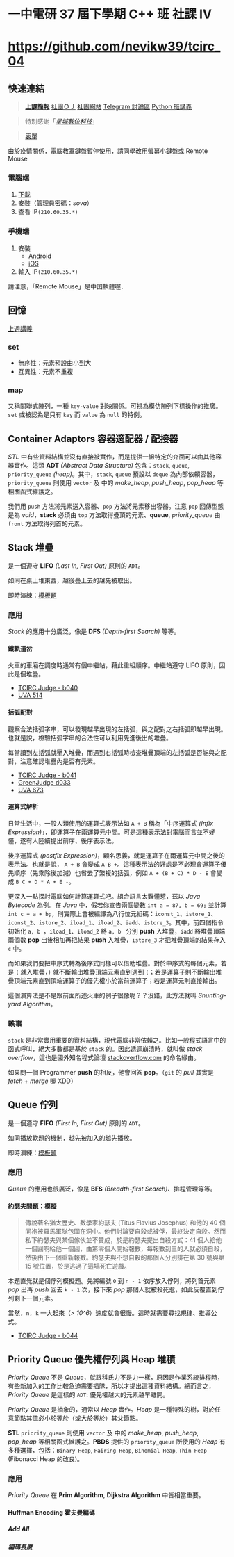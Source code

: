# 一中電研 37 屆下學期 C++ 班 社課 Ⅳ
# https://github.com/nevikw39/tcirc_04

## 快速連結

> **[上課簡報]()**
> [社團ＯＪ](https://judge.tcirc.tw)
> [社團網站](https://tcirc.tw)
> [Telegram 討論區](https://t.me/joinchat/KUNytVBKySskb35M4TdOig)
> [Python 班講義](https://hackmd.io/@RucKuo/Circ-Python)

> 特別感謝「*[星城數位科技](http://xincastle.com/)*」

> [表單](https://s.bentley.taipei/form)

由於疫情關係，電腦教室鍵盤暫停使用，請同學改用螢幕小鍵盤或 Remote Mouse

### 電腦端

1. [下載](https://www.remotemouse.net/downloads/RemoteMouse.exe)
2. 安裝（管理員密碼：*sova*）
3. 查看 IP`(210.60.35.*)`

### 手機端

1. 安裝
    - [Android](https://play.google.com/store/apps/details?id=com.hungrybolo.remotemouseandroid)
    - [iOS](https://itunes.apple.com/app/id385894596?mt=8)
2. 輸入 IP`(210.60.35.*)`

請注意，「Remote Mouse」是中囯軟體喔．

## 回憶

[上週講義](https://github.com/nevikw39/tcirc_03)

### set

- 無序性：元素預設由小到大
- 互異性：元素不重複

### map

又稱關聯式陣列，一種 `key-value` 對映關係。可視為模仿陣列下標操作的推廣。`set` 或被認為是只有 `key` 而 `value` 為 `null` 的特例。

## Container Adaptors 容器適配器 / 配接器

*STL* 中有些資料結構並沒有直接被實作，而是提供一組特定的介面可以由其他容器實作。這類 __ADT__ *(Abstract Data Structure)* 包含：`stack`, `queue`, `priority_queue` *(heap)*。其中，`stack`, `queue` 預設以 `deque` 為內部依賴容器，`priority_queue` 則使用 `vector` 及 __<algorithm>__ 中的 *make_heap*, *push_heap*, *pop_heap* 等相關函式維護之。

我們用 `push` 方法將元素送入容器、`pop` 方法將元素移出容器。注意 `pop` 回傳型態是為 *void*，__stack__ 必須由 `top` 方法取得疊頂的元素、__queue__, *priority_queue* 由 `front` 方法取得列首的元素。

## Stack 堆疊

是一個遵守 __LIFO__ *(Last In, First Out)* 原則的 `ADT`。

如同在桌上堆東西，越後疊上去的越先被取出。

即時演練：[模板題](https://judge.tcirc.tw/ShowProblem?problemid=b039)

### 應用

*Stack* 的應用十分廣泛，像是 __DFS__ *(Depth-first Search)* 等等。

#### 鐵軌道岔

火車的車廂在調度時通常有個中繼站，藉此重組順序。中繼站遵守 LIFO 原則，因此是個堆疊。

- [TCIRC Judge - b040](https://judge.tcirc.tw/ShowProblem?problemid=b040)
- [UVA 514](https://onlinejudge.org/index.php?option=com_onlinejudge&Itemid=8&page=show_problem&problem=455)

#### 括弧配對

觀察合法括弧字串，可以發現越早出現的左括弧，與之配對之右括弧即越早出現。也就是說，檢驗括弧字串的合法性可以利用先進後出的堆疊。

每當讀到左括弧就壓入堆疊，而遇到右括弧時檢查堆疊頂端的左括弧是否能與之配對，注意確認堆疊內是否有元素。

- [TCIRC Judge - b041](https://judge.tcirc.tw/ShowProblem?problemid=b041)
- [GreenJudge d033](http://www.tcgs.tc.edu.tw:1218/ShowProblem?problemid=d033)
- [UVA 673](https://onlinejudge.org/index.php?option=com_onlinejudge&Itemid=8&category=8&page=show_problem&problem=614)

#### 運算式解析

日常生活中，一般人類使用的運算式表示法如 `A + B` 稱為「中序運算式 *(Infix Expression)*」，即運算子在兩運算元中間。可是這種表示法對電腦而言並不好懂，遂有人陸續提出前序、後序表示法。

後序運算式 *(postfix Expression)*，顧名思義，就是運算子在兩運算元中間之後的表示法。也就是說， `A + B` 會變成 `A B +`。這種表示法的好處是不必理會運算子優先順序（先乘除後加減）也省去了繁複的括弧，例如 `A + (B + C) * D - E` 會變成 `B C + D * A + E -`。

更深入一點探討電腦如何計算運算式吧。組合語言太難懂惹，茲以 *Java Bytecode* 為例。在 *Java* 中，假若你宣告兩個變數 `int a = 87, b = 69;` 並計算 `int c = a + b;`，則實際上會被編譯為八行位元組碼：`iconst_1`、`istore_1`、`iconst_2`、`istore_2`、`iload_1`、`iload_2`、`iadd`、`istore_3`。其中，前四個指令初始化 `a, b `，`iload_1`、`iload_2` 將 `a, b ` 分別 __push__ 入堆疊，`iadd` 將堆疊頂端兩個數 __pop__ 出後相加再把結果 __push__ 入堆疊，`istore_3` 才把堆疊頂端的結果存入 `c` 中。

而如果我們要把中序式轉為後序式同樣可以借助堆疊。對於中序式的每個元素，若是 `(` 就入堆疊，`)` 就不斷輸出堆疊頂端元素直到遇到 `(`；若是運算子則不斷輸出堆疊頂端元素直到頂端運算子的優先權小於當前運算子；若是運算元則直接輸出。

這個演算法是不是跟前面所述火車的例子很像呢？？沒錯，此方法就叫 *Shunting-yard Algorithm*。

### 軼事

`stack` 是非常實用重要的資料結構，現代電腦非常依賴之。比如一般程式語言中的函式呼叫，絕大多數都是基於 `stack` 的。因此遞迴崩潰時，就叫做 *stack overflow*，這也是國外知名程式論壇 [stackoverflow.com](https://stackoverflow.com/) 的命名緣由。

如果問一個 Programmer __push__ 的相反，他會回答 __pop__。（`git` 的 *pull* 其實是 *fetch* + *merge* 喔 XDD）

## Queue 佇列

是一個遵守 __FIFO__ *(First In, First Out)* 原則的 `ADT`。

如同播放軟題的機制，越先被加入的越先播放。

即時演練：[模板題](https://judge.tcirc.tw/ShowProblem?problemid=b043)

### 應用

*Queue* 的應用也很廣泛，像是 __BFS__ *(Breadth-first Search)*、排程管理等等。

#### 約瑟夫問題：模擬

> 傳說著名猶太歷史、數學家約瑟夫 (Titus Flavius Josephus) 和他的 40 個同袍被羅馬軍隊包圍在洞中。他們討論要自殺或被俘，最終決定自殺。然而私下約瑟夫與某個傢伙並不贊成，於是約瑟夫提出自殺方式：41 個人給他一個圓啊給他一個圓，由第零個人開始報數，每報數到三的人就必須自殺，然後由下一個重新報數。約瑟夫與不想自殺的那個人分別排在第 30 號與第 15 號位置，於是逃過了這場死亡遊戲。

本題直覺就是個佇列模擬題。先將編號 `0` 到 `n - 1` 依序放入佇列，將列首元素 *pop* 出再 *push* 回去 `k - 1` 次，接下來 *pop* 那個人就被殺死惹，如此反覆直到佇列剩下一個元素。

當然，`n, k` 一大起來（*> 10^6*）速度就會很慢。這時就需要尋找規律、推導公式。

- [TCIRC Judge - b044](https://judge.tcirc.tw/ShowProblem?problemid=b044)

## Priority Queue 優先權佇列與 Heap 堆積

*Priority Queue* 不是 *Queue*，就跟科氏力不是力一樣，原因是作業系統排程時，有些新加入的工作比較急迫需要插隊，所以才提出這種資料結構。總而言之，*Priority Queue* 是這樣的 `ADT`: 優先權越大的元素越早離開。

*Priority Queue* 是抽象的，通常以 *Heap* 實作。*Heap* 是一種特殊的樹，對於任意節點其值必小於等於（或大於等於）其父節點。

__STL__ `priority_queue` 則使用 `vector` 及 __<algorithm>__ 中的 *make_heap*, *push_heap*, *pop_heap* 等相關函式維護之。__PBDS__ 提供的 `priority_queue` 所使用的 *Heap* 有多種選擇，包括：`Binary Heap`, `Pairing Heap`, `Binomial Heap`, `Thin Heap` (Fibonacci Heap 的改良)。

### 應用

*Priority Queue* 在 __Prim Algorithm__, __Dijkstra Algorithm__ 中皆相當重要。

#### Huffman Encoding 霍夫曼編碼

##### Add All

##### 編碼長度